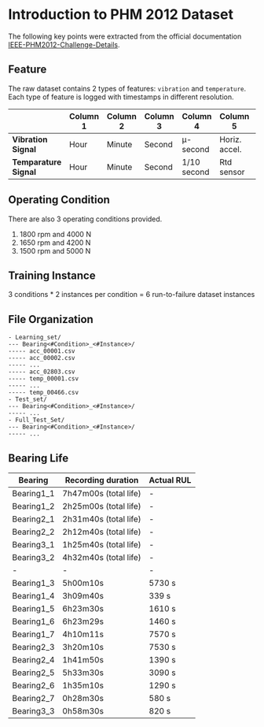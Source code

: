 # Introduction to PHM 2012 Dataset

The following key points were extracted from the official documentation [IEEE-PHM2012-Challenge-Details](../phm2012/assets/IEEE-PHM2012-Challenge-Details.pdf).

## Feature

The raw dataset contains 2 types of features: `vibration` and `temperature`. Each type of feature is logged with timestamps in different resolution.

| | Column 1 | Column 2 | Column 3 | Column 4 | Column 5 | Column 6 |
| --- | --- | --- | --- | --- | --- | --- |
| **Vibration Signal** | Hour | Minute | Second | μ-second    | Horiz. accel. | vert. accel. |
| **Temparature Signal** | Hour | Minute | Second | 1/10 second | Rtd sensor | - |

## Operating Condition

There are also 3 operating conditions provided.

1. 1800 rpm and 4000 N
2. 1650 rpm and 4200 N
3. 1500 rpm and 5000 N

## Training Instance

3 conditions * 2 instances per condition = 6 run-to-failure dataset instances

## File Organization

```
- Learning_set/
--- Bearing<#Condition>_<#Instance>/
----- acc_00001.csv
----- acc_00002.csv
----- ...
----- acc_02803.csv
----- temp_00001.csv
----- ...
----- temp_00466.csv
- Test_set/
--- Bearing<#Condition>_<#Instance>/
----- ...
- Full_Test_Set/
--- Bearing<#Condition>_<#Instance>/
----- ...
```

## Bearing Life

| Bearing | Recording duration | Actual RUL
| --- | --- | --- |
| Bearing1_1 | 7h47m00s (total life) | - |
| Bearing1_2 | 2h25m00s (total life) | - |
| Bearing2_1 | 2h31m40s (total life) | - |
| Bearing2_2 | 2h12m40s (total life) | - |
| Bearing3_1 | 1h25m40s (total life) | - |
| Bearing3_2 | 4h32m40s (total life) | - |
| - | - | - |
| Bearing1_3 | 5h00m10s | 5730 s |
| Bearing1_4 | 3h09m40s | 339 s  |
| Bearing1_5 | 6h23m30s | 1610 s |
| Bearing1_6 | 6h23m29s | 1460 s |
| Bearing1_7 | 4h10m11s | 7570 s |
| Bearing2_3 | 3h20m10s | 7530 s |
| Bearing2_4 | 1h41m50s | 1390 s |
| Bearing2_5 | 5h33m30s | 3090 s |
| Bearing2_6 | 1h35m10s | 1290 s |
| Bearing2_7 | 0h28m30s | 580 s  |
| Bearing3_3 | 0h58m30s | 820 s  |

